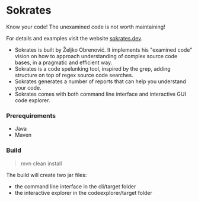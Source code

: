 # Sokrates

Know your code! The unexamined code is not worth maintaining!

For details and examples visit the website [sokrates.dev](https://sokrates.dev).

* Sokrates is built by Željko Obrenović. It implements his "examined code" vision on how to approach understanding of complex source code bases, in a pragmatic and efficient way.
* Sokrates is a code spelunking tool, inspired by the grep, adding structure on top of regex source code searches.
* Sokrates generates a number of reports that can help you understand your code.
* Sokrates comes with both command line interface and interactive GUI code explorer.

### Prerequirements
* Java
* Maven

### Build

> mvn clean install

The build will create two jar files:
* the command line interface in the cli/target folder
* the interactive explorer in the codeexplorer/target folder
